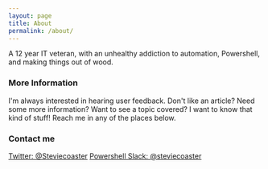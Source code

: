```yaml
---
layout: page
title: About
permalink: /about/
---
```


A 12 year IT veteran, with an unhealthy addiction to automation, Powershell, and making things out of wood.

### More Information

I'm always interested in hearing user feedback. Don't like an article? Need some more information? Want to see a topic covered? I want to know that kind of stuff! Reach me in any of the places below.

### Contact me

[Twitter: @Steviecoaster](https://twitter.com/steviecoaster)
[Powershell Slack: @steviecoaster](https://powershell.slack.com)